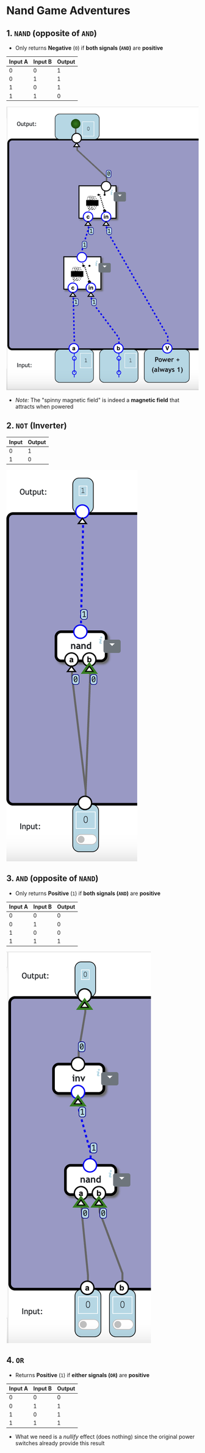 # Nand Game Adventures

## 1. `NAND` (opposite of `AND`)

- Only returns **Negative** (`0`) if **both signals (`AND`)** are **positive**

| Input A | Input B | Output |
| ------- | ------- | ------ |
| 0       | 0       | 1      |
| 0       | 1       | 1      |
| 1       | 0       | 1      |
| 1       | 1       | 0      |

![](assets/1.png)

- _Note:_ The "spinny magnetic field" is indeed a **magnetic field** that attracts when powered

## 2. `NOT` (Inverter)

| Input | Output |
| ----- | ------ |
| 0     | 1      |
| 1     | 0      |

![](assets/2.png)

## 3. `AND` (opposite of `NAND`)

- Only returns **Positive** (`1`) if **both signals (`AND`)** are **positive**

| Input A | Input B | Output |
| ------- | ------- | ------ |
| 0       | 0       | 0      |
| 0       | 1       | 0      |
| 1       | 0       | 0      |
| 1       | 1       | 1      |

![](assets/3.png)

## 4. `OR`

- Returns **Positive** (`1`) if **either signals (`OR`)** are **positive**

| Input A | Input B | Output |
| ------- | ------- | ------ |
| 0       | 0       | 0      |
| 0       | 1       | 1      |
| 1       | 0       | 1      |
| 1       | 1       | 1      |

- What we need is a _nullify_ effect (does nothing) since the original power switches already provide this result
